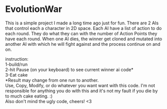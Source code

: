 EvolutionWar
============
This is a simple project I made a long time ago just for fun. There are 2 AIs that control each a character in 2D space. 
Each AI have a list of action to do each round. They do what they can with the number of Action Points they have each round.
When one AI dies, the winner get cloned and mutated into another AI with which he will fight against and the process continue on and on.<br>


instruction:<br>
1-build/run<br>
2-hit Pause (on your keyboard) to see current winner ai code*<br>
3-Eat cake<br>
*Result may change from one run to another.<br>
Use, Copy, Modify, or do whatever you want want with this code. I'm not responsible for anything you do 
with this and it's not my fault if you die by to much cake eating. :)<br>
Also don't mind the ugly code, cheers! &lt;3 <br>
